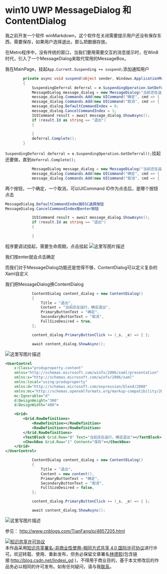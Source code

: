 
# win10 UWP MessageDialog 和 ContentDialog

我之前开发一个软件 winMarkdown，这个软件在关闭需要提示用户还没有保存东西，需要保存，如果用户选择退出，那么把数据存放。

<!--more-->



<div id="toc"></div>

在Metro程序中，没有传统的窗口，当我们要用需要交互的消息提示时，在Win8时代，引入了一个MessageDialog来取代常用的MessageBox。

我在MainPage，挂起`App.Current.Suspending += suspend;`添加通知用户

```csharp
        private async void suspend(object sender, Windows.ApplicationModel.SuspendingEventArgs e)
        {
            SuspendingDeferral deferral = e.SuspendingOperation.GetDeferral();
            MessageDialog message_dialog = new MessageDialog("当前还在运行，确定退出", "退出");
            message_dialog.Commands.Add(new UICommand("确定", cmd => { }, "退出"));
            message_dialog.Commands.Add(new UICommand("取消", cmd => { }));
            message_dialog.DefaultCommandIndex = 0;
            message_dialog.CancelCommandIndex = 1;
            IUICommand result = await message_dialog.ShowAsync();
            if (result.Id as string == "退出")
            {
                
            }
            deferral.Complete();
        }
```

`SuspendingDeferral deferral = e.SuspendingOperation.GetDeferral();`挂起还要做，直到`deferral.Complete();`

```csharp
            MessageDialog message_dialog = new MessageDialog("当前还在运行，确定退出", "退出");
            message_dialog.Commands.Add(new UICommand("确定", cmd => { }, "退出"));
            message_dialog.Commands.Add(new UICommand("取消", cmd => { }));
```

两个按钮，一个确定，一个取消，可以UICommand ID作为点击后，是哪个按钮点击

```csharp
MessageDialog.DefaultCommandIndex按ESC选择按钮
MessageDialog.CancelCommandIndex按enter按钮
```

```csharp
            IUICommand result = await message_dialog.ShowAsync();
            if (result.Id as string == "退出")
            {
                
            }
```

程序要调试挂起，需要生命周期，点击挂起
![这里写图片描述](http://img.blog.csdn.net/20160307210947340)

我们按enter就会点击确定

而我们对于MessageDialog功能还是觉得不够，ContentDialog可以定义复杂的Xaml自定义

我们把MessageDialog换ContentDialog

```csharp
            ContentDialog content_dialog = new ContentDialog()
            {
                Title = "退出",
                Content = "当前还在运行，确定退出",
                PrimaryButtonText = "确定",
                SecondaryButtonText = "取消",
                FullSizeDesired = true,
            };

            content_dialog.PrimaryButtonClick += (_s, _e) => { };

            await content_dialog.ShowAsync();
```

![这里写图片描述](http://img.blog.csdn.net/20160307212834443)

```xml
<UserControl
    x:Class="produproperty.content"
    xmlns="http://schemas.microsoft.com/winfx/2006/xaml/presentation"
    xmlns:x="http://schemas.microsoft.com/winfx/2006/xaml"
    xmlns:local="using:produproperty"
    xmlns:d="http://schemas.microsoft.com/expression/blend/2008"
    xmlns:mc="http://schemas.openxmlformats.org/markup-compatibility/2006"
    mc:Ignorable="d"
    d:DesignHeight="300"
    d:DesignWidth="400">

    <Grid>
        <Grid.RowDefinitions>
            <RowDefinition></RowDefinition>
            <RowDefinition></RowDefinition>
        </Grid.RowDefinitions>
        <TextBlock Grid.Row="0" Text="当前还在运行，确定退出"></TextBlock>
        <CheckBox Grid.Row="1" Content="保存"></CheckBox>
    </Grid>
</UserControl>

```

```csharp
            ContentDialog content_dialog = new ContentDialog()
            {
                Title = "退出",
                Content = new content(),
                PrimaryButtonText = "确定",
                SecondaryButtonText = "取消",
                FullSizeDesired = false,
            };

            content_dialog.PrimaryButtonClick += (_s, _e) => { };

            await content_dialog.ShowAsync();
```

![这里写图片描述](http://img.blog.csdn.net/20160307213038399)


参见：
http://www.cnblogs.com/TianFang/p/4857205.html






<a rel="license" href="http://creativecommons.org/licenses/by-nc-sa/4.0/"><img alt="知识共享许可协议" style="border-width:0" src="https://licensebuttons.net/l/by-nc-sa/4.0/88x31.png" /></a><br />本作品采用<a rel="license" href="http://creativecommons.org/licenses/by-nc-sa/4.0/">知识共享署名-非商业性使用-相同方式共享 4.0 国际许可协议</a>进行许可。欢迎转载、使用、重新发布，但务必保留文章署名[林德熙](http://blog.csdn.net/lindexi_gd)(包含链接:http://blog.csdn.net/lindexi_gd )，不得用于商业目的，基于本文修改后的作品务必以相同的许可发布。如有任何疑问，请与我[联系](mailto:lindexi_gd@163.com)。